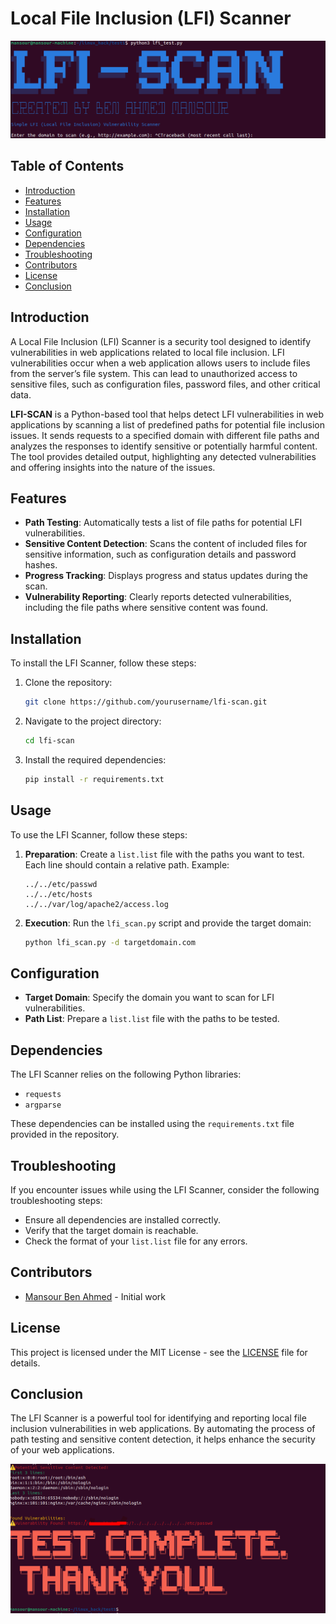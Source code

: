 # Local File Inclusion (LFI) Scanner

![LFI Scanner Logo](start-image.png)

## Table of Contents
- [Introduction](#introduction)
- [Features](#features)
- [Installation](#installation)
- [Usage](#usage)
- [Configuration](#configuration)
- [Dependencies](#dependencies)
- [Troubleshooting](#troubleshooting)
- [Contributors](#contributors)
- [License](#license)
- [Conclusion](#conclusion)

## Introduction

A Local File Inclusion (LFI) Scanner is a security tool designed to identify vulnerabilities in web applications related to local file inclusion. LFI vulnerabilities occur when a web application allows users to include files from the server’s file system. This can lead to unauthorized access to sensitive files, such as configuration files, password files, and other critical data.

**LFI-SCAN** is a Python-based tool that helps detect LFI vulnerabilities in web applications by scanning a list of predefined paths for potential file inclusion issues. It sends requests to a specified domain with different file paths and analyzes the responses to identify sensitive or potentially harmful content. The tool provides detailed output, highlighting any detected vulnerabilities and offering insights into the nature of the issues.

## Features

- **Path Testing**: Automatically tests a list of file paths for potential LFI vulnerabilities.
- **Sensitive Content Detection**: Scans the content of included files for sensitive information, such as configuration details and password hashes.
- **Progress Tracking**: Displays progress and status updates during the scan.
- **Vulnerability Reporting**: Clearly reports detected vulnerabilities, including the file paths where sensitive content was found.

## Installation

To install the LFI Scanner, follow these steps:

1. Clone the repository:
    ```bash
    git clone https://github.com/yourusername/lfi-scan.git
    ```
2. Navigate to the project directory:
    ```bash
    cd lfi-scan
    ```
3. Install the required dependencies:
    ```bash
    pip install -r requirements.txt
    ```

## Usage

To use the LFI Scanner, follow these steps:

1. **Preparation**: Create a `list.list` file with the paths you want to test. Each line should contain a relative path.
    Example:
    ```plaintext
    ../../etc/passwd
    ../../etc/hosts
    ../../var/log/apache2/access.log
    ```

2. **Execution**: Run the `lfi_scan.py` script and provide the target domain:
    ```bash
    python lfi_scan.py -d targetdomain.com
    ```

## Configuration

- **Target Domain**: Specify the domain you want to scan for LFI vulnerabilities.
- **Path List**: Prepare a `list.list` file with the paths to be tested.

## Dependencies

The LFI Scanner relies on the following Python libraries:
- `requests`
- `argparse`

These dependencies can be installed using the `requirements.txt` file provided in the repository.

## Troubleshooting

If you encounter issues while using the LFI Scanner, consider the following troubleshooting steps:

- Ensure all dependencies are installed correctly.
- Verify that the target domain is reachable.
- Check the format of your `list.list` file for any errors.

## Contributors

- [Mansour Ben Ahmed](https://github.com/mansour188) - Initial work

## License

This project is licensed under the MIT License - see the [LICENSE](LICENSE) file for details.

## Conclusion

The LFI Scanner is a powerful tool for identifying and reporting local file inclusion vulnerabilities in web applications. By automating the process of path testing and sensitive content detection, it helps enhance the security of your web applications.

![LFI Scanner Logo](end-image.png)
